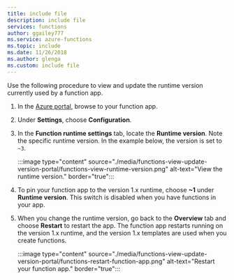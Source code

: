 ```yaml
---
title: include file
description: include file
services: functions
author: ggailey777
ms.service: azure-functions
ms.topic: include
ms.date: 11/26/2018
ms.author: glenga
ms.custom: include file
---
```


Use the following procedure to view and update the runtime version currently used by a function app.

1. In the [Azure portal](https://portal.azure.com), browse to your function app.

1. Under **Settings**, choose **Configuration**.

1. In the **Function runtime settings** tab, locate the **Runtime version**. Note the specific runtime version. In the example below, the version is set to `~3`.

    :::image type="content" source="./media/functions-view-update-version-portal/functions-view-runtime-version.png" alt-text="View the runtime version." border="true":::

1. To pin your function app to the version 1.x runtime, choose **~1** under **Runtime version**. This switch is disabled when you have functions in your app.

1. When you change the runtime version, go back to the **Overview** tab and choose **Restart** to restart the app.  The function app restarts running on the version 1.x runtime, and the version 1.x templates are used when you create functions.

    :::image type="content" source="./media/functions-view-update-version-portal/functions-restart-function-app.png" alt-text="Restart your function app." border="true":::

